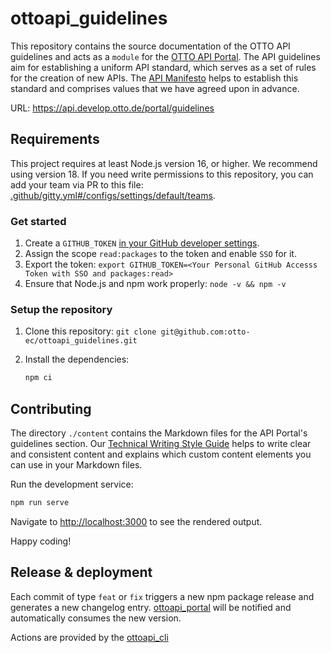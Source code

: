 # ottoapi_guidelines

This repository contains the source documentation of the OTTO API guidelines and acts as a `module` for the [OTTO API Portal](https://github.com/otto-ec/ottoapi_portal). The API guidelines aim for establishing a uniform API standard, which serves as a set of rules for the creation of new APIs.
The [API Manifesto](/manifesto.md) helps to establish this standard and comprises values that we have agreed upon in advance.

URL: <https://api.develop.otto.de/portal/guidelines>

## Requirements

This project requires at least Node.js version 16, or higher. We recommend using version 18.
If you need write permissions to this repository, you can add your team via PR to this file: [.github/gitty.yml#/configs/settings/default/teams](.github/gitty.yml#/configs/settings/default/teams).

### Get started

1. Create a `GITHUB_TOKEN` [in your GitHub developer settings](https://github.com/settings/tokens).
2. Assign the scope `read:packages` to the token and enable `SSO` for it.
3. Export the token: `export GITHUB_TOKEN=<Your Personal GitHub Accesss Token with SSO and packages:read>`
4. Ensure that Node.js and npm work properly: `node -v && npm -v`

### Setup the repository

1. Clone this repository: `git clone git@github.com:otto-ec/ottoapi_guidelines.git`
2. Install the dependencies:

   ```bash
   npm ci
   ```

## Contributing

The directory `./content` contains the Markdown files for the API Portal's guidelines section.
Our [Technical Writing Style Guide](https://github.com/otto-ec/ottoapi_portal/wiki) helps to write clear and consistent content and explains which custom content elements you can use in your Markdown files.

Run the development service:

```bash
npm run serve
```

Navigate to [http://localhost:3000](http://localhost:3000) to see the rendered output.

Happy coding!

## Release & deployment

Each commit of type `feat` or `fix` triggers a new npm package release and generates a new changelog entry.
[ottoapi_portal](https://github.com/otto-ec/ottoapi_portal) will be notified and automatically consumes the new version.

Actions are provided by the [ottoapi_cli](https://github.com/otto-ec/ottoapi_cli)
